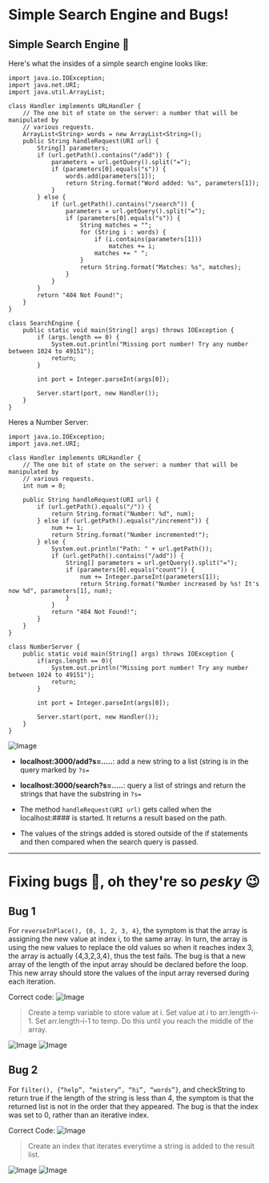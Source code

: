# Simple Search Engine and Bugs!

## Simple Search Engine :mag_right:
Here's what the insides of a simple search engine looks like:

```
import java.io.IOException;
import java.net.URI;
import java.util.ArrayList;

class Handler implements URLHandler {
    // The one bit of state on the server: a number that will be manipulated by
    // various requests.
    ArrayList<String> words = new ArrayList<String>();
    public String handleRequest(URI url) {
        String[] parameters;
        if (url.getPath().contains("/add")) {
            parameters = url.getQuery().split("=");
            if (parameters[0].equals("s")) {
                words.add(parameters[1]);
                return String.format("Word added: %s", parameters[1]);
            }
        } else {
            if (url.getPath().contains("/search")) {
                parameters = url.getQuery().split("=");
                if (parameters[0].equals("s")) {
                    String matches = "";
                    for (String i : words) {
                        if (i.contains(parameters[1]))
                            matches += i;
                        matches += " ";
                    }
                    return String.format("Matches: %s", matches);
                }
            }
        }
        return "404 Not Found!";
    }
}

class SearchEngine {
    public static void main(String[] args) throws IOException {
        if (args.length == 0) {
            System.out.println("Missing port number! Try any number between 1024 to 49151");
            return;
        }

        int port = Integer.parseInt(args[0]);

        Server.start(port, new Handler());
    }
}
```

Heres a Number Server:
```
import java.io.IOException;
import java.net.URI;

class Handler implements URLHandler {
    // The one bit of state on the server: a number that will be manipulated by
    // various requests.
    int num = 0;

    public String handleRequest(URI url) {
        if (url.getPath().equals("/")) {
            return String.format("Number: %d", num);
        } else if (url.getPath().equals("/increment")) {
            num += 1;
            return String.format("Number incremented!");
        } else {
            System.out.println("Path: " + url.getPath());
            if (url.getPath().contains("/add")) {
                String[] parameters = url.getQuery().split("=");
                if (parameters[0].equals("count")) {
                    num += Integer.parseInt(parameters[1]);
                    return String.format("Number increased by %s! It's now %d", parameters[1], num);
                }
            }
            return "404 Not Found!";
        }
    }
}

class NumberServer {
    public static void main(String[] args) throws IOException {
        if(args.length == 0){
            System.out.println("Missing port number! Try any number between 1024 to 49151");
            return;
        }

        int port = Integer.parseInt(args[0]);

        Server.start(port, new Handler());
    }
}
```

 ![Image](searchEngine.png)
* **localhost:3000/add?s=.....**: add a new string to a list (string is in the query marked by `?s=`
* **localhost:3000/search?s=.....**: query a list of strings and return the strings that have the substring in `?s=`

* The method `handleRequest(URI url)` gets called when the localhost:#### is started. It returns a result based on the path.
* The values of the strings added is stored outside of the if statements and then compared when the search query is passed.

---

# Fixing bugs :bug:, oh they're so *pesky* :wink:
## Bug 1
For `reverseInPlace(), {0, 1, 2, 3, 4}`, the symptom is that the array is assigning the new value at index i, to the same array. In turn, the array is using the new values to replace the old values so when it reaches index 3, the array is actually {4,3,2,3,4}, thus the test fails. The bug is that a new array of the length of the input array should be declared before the loop. This new array should store the values of the input array reversed during each iteration.

Correct code:
![Image](reverseInPlace.png)
>Create a temp variable to store value at i. Set value at i to arr.length-i-1. Set arr.length-i-1 to temp. Do this until you reach the middle of the array.

![Image](reverseInPlaceTests.png)
![Image](reverseInPlaceOutput.png)

## Bug 2
For `filter(), {“help”, “mistery”, “hi”, “words”}`, and checkString to return true if the length of the string is less than 4, the symptom is that the returned list is not in the order that they appeared. The bug is that the index was set to 0, rather than an iterative index.

Correct Code:
![Image](filterCode.png)
>Create an index that iterates everytime a string is added to the result list.


![Image](filterTest.png)
![Image](filterOutput.png)
